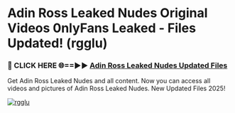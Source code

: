 # Adin Ross Leaked Nudes Original Videos 0nlyFans Leaked - Files Updated! (rgglu)

<h3>🔴 CLICK HERE 🌐==►► <a href="https://tinyurl.com/yc6ubb5a" rel="nofollow">Adin Ross Leaked Nudes Updated Files</a></h3>

Get Adin Ross Leaked Nudes and all content. Now you can access all videos and pictures of Adin Ross Leaked Nudes. New Updated Files 2025!

[![rgglu](https://i.imgur.com/7eu0CRL.gif)](https://tinyurl.com/yc6ubb5a)
